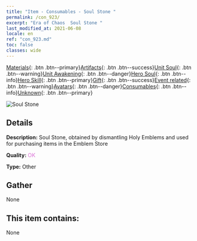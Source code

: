 ```yaml
---
title: "Item - Consumables - Soul Stone "
permalink: /con_923/
excerpt: "Era of Chaos  Soul Stone "
last_modified_at: 2021-06-08
locale: en
ref: "con_923.md"
toc: false
classes: wide
---
```

 [Materials](/Items/){: .btn .btn--primary}[Artifacts](/Items/Artifacts/){: .btn .btn--success}[Unit Soul](/Items/UnitSoul/){: .btn .btn--warning}[Unit Awakening](/Items/UnitAwakening/){: .btn .btn--danger}[Hero Soul](/Items/HeroSoul/){: .btn .btn--info}[Hero Skill](/Items/HeroSkill/){: .btn .btn--primary}[Gift](/Items/Gift/){: .btn .btn--success}[Event related](/Items/Events/){: .btn .btn--warning}[Avatars](/Items/Avatars/){: .btn .btn--danger}[Consumables](/Items/Consumables/){: .btn .btn--info}[Unknown](/Items/Unknown/){: .btn .btn--primary}

 ![Soul Stone ](/images/t/i_40011.png)

## Details
 **Description:** Soul Stone, obtained by dismantling Holy Emblems and used for purchasing items in the Emblem Store

 **Quality:** <span style="color: #DA70D6">OK</span>

 **Type:** Other

## Gather

  None

## This item contains:

  None

